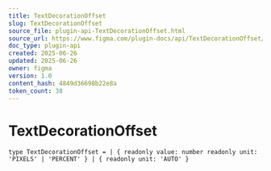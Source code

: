 ```yaml
---
title: TextDecorationOffset
slug: TextDecorationOffset
source_file: plugin-api-TextDecorationOffset.html
source_url: https://www.figma.com/plugin-docs/api/TextDecorationOffset/
doc_type: plugin-api
created: 2025-06-26
updated: 2025-06-26
owner: figma
version: 1.0
content_hash: 4849d36698b22e8a
token_count: 38
---
```

# TextDecorationOffset

```
type TextDecorationOffset = | { readonly value: number readonly unit: 'PIXELS' | 'PERCENT' } | { readonly unit: 'AUTO' }
```